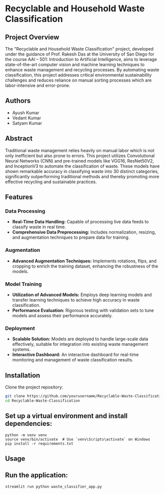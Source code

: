# Recyclable and Household Waste Classification

## Project Overview
The "Recyclable and Household Waste Classification" project, developed under the guidance of Prof. Rakesh Das at the University of San Diego for the course AAI – 501: Introduction to Artificial Intelligence, aims to leverage state-of-the-art computer vision and machine learning techniques to enhance waste management and recycling processes. By automating waste classification, this project addresses critical environmental sustainability challenges and reduces reliance on manual sorting processes which are labor-intensive and error-prone.

## Authors
- Ayush Kumar
- Vedant Kumar
- Satyam Kumar

## Abstract
Traditional waste management relies heavily on manual labor which is not only inefficient but also prone to errors. This project utilizes Convolutional Neural Networks (CNN) and pre-trained models like VGG16, ResNet50V2, and InceptionV3 to automate the classification of waste. These models have shown remarkable accuracy in classifying waste into 30 distinct categories, significantly outperforming traditional methods and thereby promoting more effective recycling and sustainable practices.

## Features

### Data Processing
- **Real-Time Data Handling:** Capable of processing live data feeds to classify waste in real time.
- **Comprehensive Data Preprocessing:** Includes normalization, resizing, and augmentation techniques to prepare data for training.

### Augmentation
- **Advanced Augmentation Techniques:** Implements rotations, flips, and cropping to enrich the training dataset, enhancing the robustness of the models.

### Model Training
- **Utilization of Advanced Models:** Employs deep learning models and transfer learning techniques to achieve high accuracy in waste classification.
- **Performance Evaluation:** Rigorous testing with validation sets to tune models and assess their performance accurately.

### Deployment
- **Scalable Solution:** Models are deployed to handle large-scale data effectively, suitable for integration into existing waste management systems.
- **Interactive Dashboard:** An interactive dashboard for real-time monitoring and management of waste classification results.

## Installation

Clone the project repository:
```bash
git clone https://github.com/yourusername/Recyclable-Waste-Classification.git
cd Recyclable-Waste-Classification
```
## Set up a virtual environment and install dependencies:

```
python -m venv venv
source venv/bin/activate  # Use `venv\Scripts\activate` on Windows
pip install -r requirements.txt
```

## Usage
## Run the application:

``` 
streamlit run python waste_classifier_app.py
```


